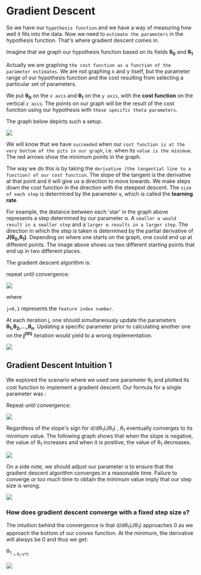 <h1>Gradient Descent</h1>


So we have our `hypothesis function` and we have a way of measuring how well it fits into the data. Now we need to `estimate the parameters` in the hypothesis function. That's where gradient descent comes in.

Imagine that we graph our hypothesis function based on its fields <b>θ<sub>0</sub></b> and <b>θ<sub>1</sub></b> 

Actually we are graphing `the cost function as a function of the parameter estimates`. We are not graphing x and y itself, but the parameter range of our hypothesis function and the cost resulting from selecting a particular set of parameters.

We put <b>θ<sub>0</sub></b> on the `x axis` and <b>θ<sub>1</sub></b> on the `y axis`, with the <b>cost function</b> on the vertical `z axis`. The points on our graph will be the result of the cost function using our hypothesis with `those specific theta parameters`.

The graph below depicts such a setup.

![](https://d3c33hcgiwev3.cloudfront.net/imageAssetProxy.v1/bn9SyaDIEeav5QpTGIv-Pg_0d06dca3d225f3de8b5a4a7e92254153_Screenshot-2016-11-01-23.48.26.png?expiry=1598572800000&hmac=nDJ_YbWoFqIwRVVCzw2h2qMujfXzE0X56d4060pbjdI)

We will know that we have `succeeded` when our `cost function is at the very bottom of the pits in our graph`, i.e. when its `value is the minimum`. The red arrows show the minimum points in the graph.

The way we do this is by taking the `derivative (the tangential line to a function) of our cost function`. The slope of the tangent is the derivative at that point and it will give us a direction to move towards. We make steps down the cost function in the direction with the steepest descent. The `size of each step` is determined by the parameter `α`, which is called the <b>learning rate</b>.

For example, the distance between each 'star' in the graph above represents a step determined by our parameter α. A `smaller α would result in a smaller step` and a `larger α results in a larger step`. The direction in which the step is taken is determined by the partial derivative of <b>J(θ<sub>0</sub>,θ<sub>1</sub>)</b>. Depending on where one starts on the graph, one could end up at different points. The image above shows us two different starting points that end up in two different places.

The gradient descent algorithm is:

repeat until convergence:

![](https://lh3.googleusercontent.com/ulYI20lc8IADRTflAarnQaVmiPoUv-27PhHqJixX8M9QigG25WwiLTRLvjq7UvXR_J7FzxqIiuxonHD_IFWRZw13HWUyiGIH4nIf8dv1a3p6v7CwcDPtxj_5iz5zPqpp40KktW3CWidfiVAqijAkJYT5M9Kl78WYVgz2Ng8GpWdTjSsnrEdLpw1-Utdq_M6pf5GJGIcj6vovVUOLq6n7MOKvairk4gKokCNnNdFuLtn7Gk7fMXBLwV1DeMFdwFpyPfHOA9F_sSxQqgRMQ1gr4P-gsPrt9Gs2owaVCwO0jVNRPkNliTupiL6_9T9P2GrjzLrbRa5ZFwyTSFRC2hY7L2CsoDQkNxQ_2lezNkYP2x7ds5-DwWbo3CVhWfvUwraMBetdQ_b8lkgMGd1BLK6YtjcOzP1uDYHV8E8VSN7yDSNfRHa3hKXWtxVXNWQnEE9BO7OJD1eXujp1t1-FBZQNRZt7J-tenBe3mTAnG-oUlmib816yENsOC6fcIiCCApqOuFEwUQS84pYBr3RkHNr7FIMhw-8OBp1J1PCh5GHstu1tWxY53P5PA8JaJ2tF0MfuXKSDxPOZF87tcApsaNnBs1H9PcLiMDbbVgK0HGBxBc6dz0XPIBrb3VqoZD2nSXqMEqDDySkIKOSbOagx9b4Uj3dyvQhPOPl68i0OyYgJT_-zq32_pwNnpobBmVwsCA=w189-h60-no?authuser=0)

where

`j=0,1` represents the `feature index number`.

At each iteration j, one should simultaneously update the parameters <b>θ<sub>1</sub>,θ<sub>2</sub>,...,θ<sub>n</sub></b>. Updating a specific parameter prior to calculating another one on the <b>j<sup>(th)</sup></b> iteration would yield to a wrong implementation.

![](https://d3c33hcgiwev3.cloudfront.net/imageAssetProxy.v1/yr-D1aDMEeai9RKvXdDYag_627e5ab52d5ff941c0fcc741c2b162a0_Screenshot-2016-11-02-00.19.56.png?expiry=1598572800000&hmac=K2ntT7hnKttICjXnoJjId0Ey0K8VESazpjuUKspOvWg)



<h2>Gradient Descent Intuition 1</h2>


We explored the scenario where we used one parameter θ<sub>1</sub> and plotted its cost function to implement a gradient descent. Our formula for a single parameter was :

Repeat until convergence:

![](https://lh3.googleusercontent.com/z66G7BVFgSXZ2IqL0ZARAKiEX6_H4EO89o6EFlenKJ9j8oKXMWcbrq1Yun2VXr0nCdtTDlaMazGvWRGNPkMDCGRWIzGmD25i2WpHaJe5c5qgEQ30JMDjEdsg1NA1IplwhKlj9p3CpG6u5KzrWnwjhJMmvlFikriXPQqY4xbLhF5c3a_DKt3S49A7hNknMTec1utXuJdoBtEKNPkwgzicUDTCJ1Be2n_4wu04p0dnXenoUbEmuAty885L6EgywKvP4DxpyztKc-rKHE-PwbtXg65-KYtYmX1MHqdtX8L4W8V7qTgwMFc-74g119H4uX2YXTPCozzQZvlNrXjU4C6S9tDViW4u8O8LyImFIDqCSU23sYEZM2g01Aa2xnMcy_EtMXmx3yfI-VluhMzgXcr1FuVnWoU0b12vaIhgwRfEHG_Wau3Wiwldl6yilvQKxAtxGvUx7lk1YpThSz-Is_i4QEUh8er0vWSJ9Da92yfMB9WqalHWirjoZ7fD7irGDb5VKhgis0cH1BFW_1HtULx-S1fWJykKA0KSu1wtI8gOPCAgua8rfJbK-5g8OcqdTvWoB8tlXCJDzYuCJS_ixs0K6NkhA5pHk3KPS49GuyBywElVdvEhM4M_28IRZT0aarN9cHpoMYyguRXP7T_gHEJ9HPUSr5vnK2uTQTbQIeMzaNqBSAGyt8BjTgYwv54hmA=w189-h60-no?authuser=0)

Regardless of the slope's sign for d/dθ<sub>1</sub>(Jθ<sub>1</sub>) , θ<sub>1</sub> eventually converges to its minimum value. The following graph shows that when the slope is negative, the value of θ<sub>1</sub> increases and when it is positive, the value of θ<sub>1</sub> decreases.

![](https://d3c33hcgiwev3.cloudfront.net/imageAssetProxy.v1/SMSIxKGUEeav5QpTGIv-Pg_ad3404010579ac16068105cfdc8e950a_Screenshot-2016-11-03-00.05.06.png?expiry=1598572800000&hmac=vkg97_r2urure1Ycz7rkIA28ajc8DRHgc9KvbvMN7bM)

On a side note, we should adjust our parameter α to ensure that the gradient descent algorithm converges in a reasonable time. Failure to converge or too much time to obtain the minimum value imply that our step size is wrong.

![](https://d3c33hcgiwev3.cloudfront.net/imageAssetProxy.v1/UJpiD6GWEeai9RKvXdDYag_3c3ad6625a2a4ec8456f421a2f4daf2e_Screenshot-2016-11-03-00.05.27.png?expiry=1598572800000&hmac=SiUPKvOzarx8z9QrZa7YUQ0aOEtMbr8MBpRhhJPbbco)

### How does gradient descent converge with a fixed step size `α`?

The intuition behind the convergence is that d/dθ<sub>1</sub>(Jθ<sub>1</sub>) approaches 0 as we approach the bottom of our convex function. At the minimum, the derivative will always be 0 and thus we get:

θ<sub>1<sub> := θ<sub>1</sub>-α*0

![](https://d3c33hcgiwev3.cloudfront.net/imageAssetProxy.v1/RDcJ-KGXEeaVChLw2Vaaug_cb782d34d272321e88f202940c36afe9_Screenshot-2016-11-03-00.06.00.png?expiry=1598572800000&hmac=qEGWU9GpNI_t5O-tWlbAarX9cG6Og9Ji8jpqaspeWdQ)
